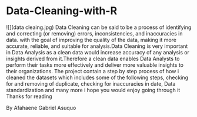 # Data-Cleaning-with-R
![](data cleaing.jpg)
Data Cleaning can be said to be a process of identifying and correcting (or removing) errors, inconsistencies, and inaccuracies in data. with the goal of improving the quality of the data, making it more accurate, reliable, and suitable for analysis.Data Cleaning is very important in Data Analysis as a clean data would increase accuracy of any analysis or insights derived from it.Therefore a clean data enables Data Analysts to perform their tasks more effectively and deliver more valuable insights to their organizations.
The project contain a step by step process of how i cleaned the datasets which includes some of the following steps, checking for and removing of duplicate, checking for inaccuracies in date, Data standardization and many more 
i hope you would enjoy going through it 
Thanks for reading 

By Afahaene Gabriel Asuquo

